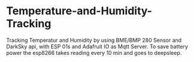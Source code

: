 # Temperature-and-Humidity-Tracking
Tracking Temperatur and Humidity by using BME/BMP 280 Sensor and DarkSky api, with ESP 01s and Adafruit IO as Mqtt Server.
To save battery power the esp8266 takes reading every 10 min and goes to deepsleep.
